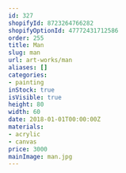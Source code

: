 ```yaml
---
id: 327
shopifyId: 8723264766282
shopifyOptionId: 47772431712586
order: 255
title: Man
slug: man
url: art-works/man
aliases: []
categories:
- painting
inStock: true
isVisible: true
height: 80
width: 60
date: 2018-01-01T00:00:00Z
materials:
- acrylic
- canvas
price: 3000
mainImage: man.jpg
---
```

